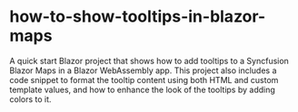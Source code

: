 # how-to-show-tooltips-in-blazor-maps
A quick start Blazor project that shows how to add tooltips to a Syncfusion Blazor Maps in a Blazor WebAssembly app. This project also includes a code snippet to format the tooltip content using both HTML and custom template values, and how to enhance the look of the tooltips by adding colors to it.
